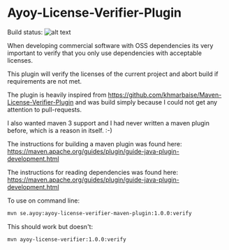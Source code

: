 # Ayoy-License-Verifier-Plugin

Build status: 
![alt text](https://travis-ci.org/AyoyAB/Ayoy-Maven-License-Verifier-Plugin.svg?branch=master "CI status")

When developing commercial software with OSS dependencies its
very important to verify that you only use dependencies with
acceptable licenses.

This plugin will verify the licenses of the current 
project and abort build if requirements are not met.

The plugin is heavily inspired from 
https://github.com/khmarbaise/Maven-License-Verifier-Plugin
and was build simply because I could not get any
attention to pull-requests. 

I also wanted maven 3 support and I had never written
a maven plugin before, which is a reason in itself. :-)

The instructions for building a maven plugin was found
here: 
https://maven.apache.org/guides/plugin/guide-java-plugin-development.html

The instructions for reading dependencies was found
here:
https://maven.apache.org/guides/plugin/guide-java-plugin-development.html

To use on command line:
```bash
mvn se.ayoy:ayoy-license-verifier-maven-plugin:1.0.0:verify
```

This should work but doesn't:
```bash
mvn ayoy-license-verifier:1.0.0:verify
```
